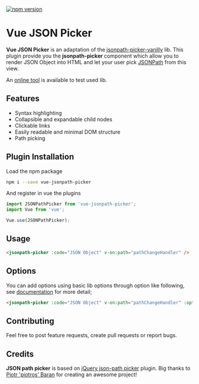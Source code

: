 [![npm version](https://badge.fury.io/js/vue-jsonpath-picker.svg)](https://badge.fury.io/js/vue-jsonpath-picker)

# Vue JSON Picker

**Vue JSON Picker** is an adaptation of the [jsonpath-picker-vanilly](https://github.com/ryshu/jsonpath-picker) lib.
This plugin provide you the **jsonpath-picker** component which allow you to render JSON Object into HTML and let your user pick [JSONPath](http://goessner.net/articles/JsonPath/) from this view.

An [online tool](https://ryshu.github.io/jsonpath-picker/) is available to test used lib.

## Features

- Syntax highlighting
- Collapsible and expandable child nodes
- Clickable links
- Easily readable and minimal DOM structure
- Path picking

## Plugin Installation

Load the npm package

```sh
npm i --save vue-jsonpath-picker
```

And register in vue the plugins

``` javascript
import JSONPathPicker from 'vue-jsonpath-picker';
import Vue from 'vue';

Vue.use(JSONPathPicker);
```

## Usage

``` html
<jsonpath-picker :code="JSON Object" v-on:path="pathChangeHandler" />
```

## Options

You can add options using basic lib options through option like following, see [documentation](https://github.com/ryshu/jsonpath-picker) for more detail;

``` html
<jsonpath-picker :code="JSON Object" v-on:path="pathChangeHandler" :opts="{ picker: false }" />
```

## Contributing

Feel free to post feature requests, create pull requests or report bugs.

## Credits

**JSON path picker** is based on [jQuery json-path picker](https://github.com/piotros/json-path-picker) plugin.
Big thanks to [Piotr 'piotros' Baran](https://github.com/piotros) for creating an awesome project!
